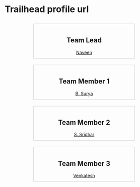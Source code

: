 <h1> Trailhead profile url</h1>
        <html>
<head>
<style>
  .team-container {
    display: flex;
    flex-direction: column;
    align-items: center;
  }
  .team-member {
    margin: 10px;
    padding: 10px;
    border: 1px solid #ccc;
    width: 300px;
    text-align: center;
  }
</style>
</head>
<body>

<div class="team-container">
  <div class="team-member">
    <h2>Team Lead</h2>
    <a href="https://trailblazer.me/id/naveen1611">Naveen</a>
  </div>
  <div class="team-member">
    <h2>Team Member 1</h2>
    <a href="https://trailblazer.me/id/bsurya">B. Surya</a>
  </div>
  <div class="team-member">
    <h2>Team Member 2</h2>
    <a href="https://trailblazer.me/id/ssridhar112">S. Sridhar</a>
  </div>
  <div class="team-member">
    <h2>Team Member 3</h2>
    <a href="https://trailblazer.me/id/venkateshk511">Venkatesh</a>
  </div>
</div>

</body>
</html>
